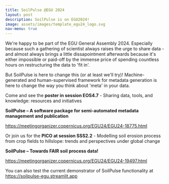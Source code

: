 ```yaml
---
title: SoilPulse @EGU 2024
layout: post
description: SoilPulse is on EGU2024!
image: assets/images/template_egu24_logo.svg
nav-menu: true
---
```


We're happy to be part of the EGU General Assembly 2024. Especially because such a gathering of scientist always raises the urge to share data - and almost always brings a little dissapointment afterwards because it's either impossible or paid-off by the immense price of spending countless hours on restructuring the data to 'fit in'.

But SoilPulse is here to change this (or at least we'll try)! Machine-generated and human-supervised framework for metadata generation is here to change the way you think about 'meta' in your data.

Come and see the **poster in session EOS4.7** - Sharing data, tools, and knowledge: resources and initiatives

**SoilPulse – A software package for semi-automated metadata management and publication**

https://meetingorganizer.copernicus.org/EGU24/EGU24-18775.html

Or join us for the **PICO at session SSS2.2** - Modelling soil erosion process from crop fields to hillslope: trends and perspectives under global change

**SoilPulse – Towards FAIR soil process data!**

https://meetingorganizer.copernicus.org/EGU24/EGU24-19497.html

You can also test the current demonstrator of SoilPulse functionality at https://soilpulse-egu.streamlit.app

